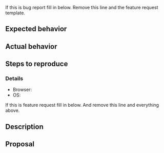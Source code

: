 If this is bug report fill in below. Remove this line and the feature request template.
## Expected behavior

## Actual behavior

## Steps to reproduce

### Details
 * Browser:
 * OS:

If this is feature request fill in below. And remove this line and everything above.
## Description

## Proposal